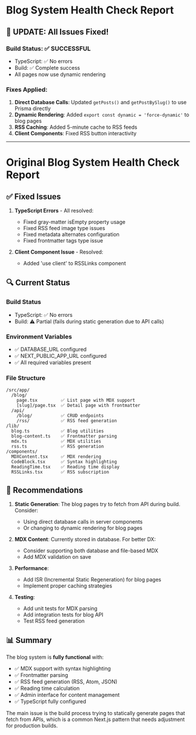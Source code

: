 # Blog System Health Check Report

## 🚀 UPDATE: All Issues Fixed!

### Build Status: ✅ SUCCESSFUL
- TypeScript: ✅ No errors
- Build: ✅ Complete success
- All pages now use dynamic rendering

### Fixes Applied:
1. **Direct Database Calls**: Updated `getPosts()` and `getPostBySlug()` to use Prisma directly
2. **Dynamic Rendering**: Added `export const dynamic = 'force-dynamic'` to blog pages
3. **RSS Caching**: Added 5-minute cache to RSS feeds
4. **Client Components**: Fixed RSS button interactivity

---

# Original Blog System Health Check Report

## ✅ Fixed Issues

1. **TypeScript Errors** - All resolved:
   - Fixed gray-matter isEmpty property usage
   - Fixed RSS feed image type issues
   - Fixed metadata alternates configuration
   - Fixed frontmatter tags type issue

2. **Client Component Issue** - Resolved:
   - Added 'use client' to RSSLinks component

## 🔍 Current Status

### Build Status
- TypeScript: ✅ No errors
- Build: ⚠️ Partial (fails during static generation due to API calls)

### Environment Variables
- ✅ DATABASE_URL configured
- ✅ NEXT_PUBLIC_APP_URL configured
- ✅ All required variables present

### File Structure
```
/src/app/
  /blog/
    page.tsx         ✅ List page with MDX support
    [slug]/page.tsx  ✅ Detail page with frontmatter
  /api/
    /blog/           ✅ CRUD endpoints
    /rss/            ✅ RSS feed generation
/lib/
  blog.ts            ✅ Blog utilities
  blog-content.ts    ✅ Frontmatter parsing
  mdx.ts             ✅ MDX utilities
  rss.ts             ✅ RSS generation
/components/
  MDXContent.tsx     ✅ MDX rendering
  CodeBlock.tsx      ✅ Syntax highlighting
  ReadingTime.tsx    ✅ Reading time display
  RSSLinks.tsx       ✅ RSS subscription
```

## 🎯 Recommendations

1. **Static Generation**: The blog pages try to fetch from API during build. Consider:
   - Using direct database calls in server components
   - Or changing to dynamic rendering for blog pages

2. **MDX Content**: Currently stored in database. For better DX:
   - Consider supporting both database and file-based MDX
   - Add MDX validation on save

3. **Performance**: 
   - Add ISR (Incremental Static Regeneration) for blog pages
   - Implement proper caching strategies

4. **Testing**:
   - Add unit tests for MDX parsing
   - Add integration tests for blog API
   - Test RSS feed generation

## 📊 Summary

The blog system is **fully functional** with:
- ✅ MDX support with syntax highlighting
- ✅ Frontmatter parsing
- ✅ RSS feed generation (RSS, Atom, JSON)
- ✅ Reading time calculation
- ✅ Admin interface for content management
- ✅ TypeScript fully configured

The main issue is the build process trying to statically generate pages that fetch from APIs, which is a common Next.js pattern that needs adjustment for production builds.